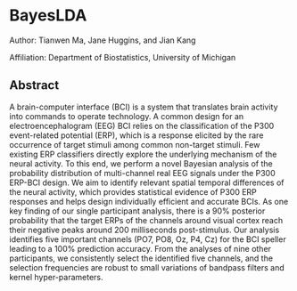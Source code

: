 # BayesLDA
Author: Tianwen Ma, Jane Huggins, and Jian Kang

Affiliation: Department of Biostatistics, University of Michigan

## Abstract
A brain-computer interface (BCI) is a system that translates brain activity into commands to operate technology. A common design for an electroencephalogram (EEG) BCI relies on the classification of the P300 event-related potential (ERP), which is a response elicited by the rare occurrence of target stimuli among common non-target stimuli. Few existing ERP classifiers directly explore the underlying mechanism of the neural activity. To this end, we perform a novel Bayesian analysis of the probability distribution of multi-channel real EEG signals under the P300 ERP-BCI design. We aim to identify relevant spatial temporal differences of the neural activity, which provides statistical evidence of P300 ERP responses and helps design individually efficient and accurate BCIs. As one key finding of our single participant analysis, there is a 90% posterior probability that the target ERPs of the channels around visual cortex reach their negative peaks around 200 milliseconds post-stimulus. Our analysis identifies five important channels (PO7, PO8, Oz, P4, Cz) for the BCI speller leading to a 100% prediction accuracy. From the analyses of nine other participants, we consistently select the identified five channels, and the selection frequencies are robust to small variations of bandpass filters and kernel hyper-parameters.
